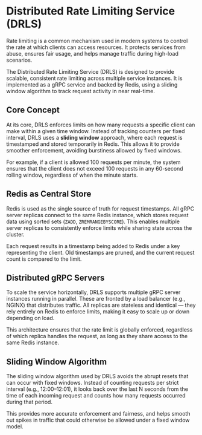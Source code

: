 # Distributed Rate Limiting Service (DRLS)

Rate limiting is a common mechanism used in modern systems to control the rate at which clients can access resources. It protects services from abuse, ensures fair usage, and helps manage traffic during high-load scenarios.

The Distributed Rate Limiting Service (DRLS) is designed to provide scalable, consistent rate limiting across multiple service instances. It is implemented as a gRPC service and backed by Redis, using a sliding window algorithm to track request activity in near real-time.

## Core Concept

At its core, DRLS enforces limits on how many requests a specific client can make within a given time window. Instead of tracking counters per fixed interval, DRLS uses a **sliding window** approach, where each request is timestamped and stored temporarily in Redis. This allows it to provide smoother enforcement, avoiding burstiness allowed by fixed windows.

For example, if a client is allowed 100 requests per minute, the system ensures that the client does not exceed 100 requests in any 60-second rolling window, regardless of when the minute starts.

## Redis as Central Store

Redis is used as the single source of truth for request timestamps. All gRPC server replicas connect to the same Redis instance, which stores request data using sorted sets (`ZADD`, `ZREMRANGEBYSCORE`). This enables multiple server replicas to consistently enforce limits while sharing state across the cluster.

Each request results in a timestamp being added to Redis under a key representing the client. Old timestamps are pruned, and the current request count is compared to the limit.

## Distributed gRPC Servers

To scale the service horizontally, DRLS supports multiple gRPC server instances running in parallel. These are fronted by a load balancer (e.g., NGINX) that distributes traffic. All replicas are stateless and identical — they rely entirely on Redis to enforce limits, making it easy to scale up or down depending on load.

This architecture ensures that the rate limit is globally enforced, regardless of which replica handles the request, as long as they share access to the same Redis instance.

## Sliding Window Algorithm

The sliding window algorithm used by DRLS avoids the abrupt resets that can occur with fixed windows. Instead of counting requests per strict interval (e.g., 12:00–12:01), it looks back over the last N seconds from the time of each incoming request and counts how many requests occurred during that period.

This provides more accurate enforcement and fairness, and helps smooth out spikes in traffic that could otherwise be allowed under a fixed window model.

